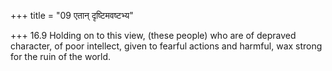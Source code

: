 +++
title = "09 एतान् दृष्टिमवष्टभ्य"

+++
16.9 Holding on to this view, (these people) who are of depraved
character, of poor intellect, given to fearful actions and harmful, wax
strong for the ruin of the world.

